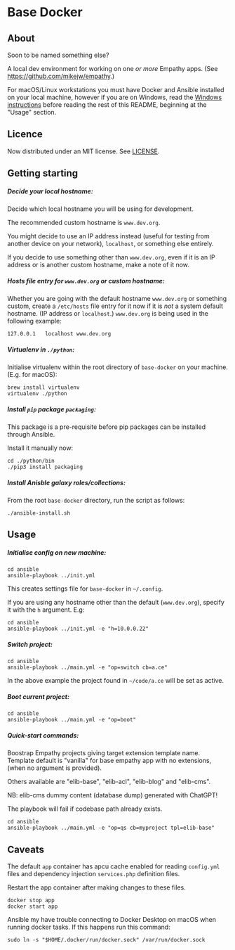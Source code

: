 
Base Docker
===

About
---
Soon to be named something else?


A local dev environment for working on one *or more* Empathy apps. (See https://github.com/mikejw/empathy.)

For macOS/Linux workstations you must have Docker and Ansible installed on your local machine, however if you are
on Windows, read the [Windows instructions](./docs/windows.md) before reading the rest of this README, beginning
at the "Usage" section.


Licence
---
Now distributed under an
MIT license.  See [LICENSE](./LICENSE).


Getting starting
---

##### Decide your local hostname:

Decide which local hostname you will be using for development.

The recommended custom hostname is `www.dev.org`.

You might decide to use an IP address instead (useful for testing from another device on your network), 
`localhost`, or something else entirely.

If you decide to use something other than `www.dev.org`, even if it is an IP address or is another custom hostname,
make a note of it now.


##### Hosts file entry for `www.dev.org` or custom hostname:

Whether you are going with the default hostname `www.dev.org` or something custom, create a `/etc/hosts` file entry for
it now if it is *not* a system default hostname. (IP address or `localhost`.) `www.dev.org` is being used
in the following example:

<pre><code class="language-vim">127.0.0.1	localhost www.dev.org
</code></pre>

##### Virtualenv in `./python`:

Initialise virtualenv within the root directory of `base-docker` on your machine. (E.g. for macOS):


<pre><code class="language-bash">brew install virtualenv
virtualenv ./python
</code></pre>


##### Install `pip` package `packaging`:

This package is a pre-requisite before pip packages can be installed through Ansible.

Install it manually now:

<pre><code class="language-bash">cd ./python/bin
./pip3 install packaging
</code></pre>


##### Install Anisble galaxy roles/collections:

From the root `base-docker` directory, run the script as follows:

<pre><code class="language-bash">./ansible-install.sh
</code></pre>


Usage
---

##### Initialise config on new machine:

<pre><code class="language-bash">cd ansible
ansible-playbook ../init.yml
</code></pre>

This creates settings file for `base-docker` in `~/.config`.

If you are using any hostname other than the default (`www.dev.org`), specify it with the `h` argument. E.g:

<pre><code class="language-bash">cd ansible
ansible-playbook ../init.yml -e "h=10.0.0.22"
</code></pre>


##### Switch project:

<pre><code class="language-bash">cd ansible
ansible-playbook ../main.yml -e "op=switch cb=a.ce"
</code></pre>

In the above example the project found in `~/code/a.ce` will be set as active.


##### Boot current project:

<pre><code class="language-bash">cd ansible
ansible-playbook ../main.yml -e "op=boot"
</code></pre>


##### Quick-start commands:

Boostrap Empathy projects giving target extension template name. Template default is "vanilla" for
base empathy app with no extensions, (when no argument is provided).  

Others available are "elib-base", "elib-acl", "elib-blog" and "elib-cms".

NB: elib-cms dummy content (database dump) generated with ChatGPT!

The playbook will fail if codebase path already exists.

<pre><code class="language-bash">cd ansible
ansible-playbook ../main.yml -e "op=qs cb=myproject tpl=elib-base"
</code></pre>


Caveats
---
The default `app` container has apcu cache enabled for reading `config.yml` files and dependency injection 
`services.php` definition files.

Restart the app container after making changes to these files.

<pre><code class="language-bash">docker stop app
docker start app
</code></pre>

Ansible my have trouble connecting to Docker Desktop on macOS when running docker tasks.  If 
this happens run this command:

<pre><code class="language-bash">sudo ln -s "$HOME/.docker/run/docker.sock" /var/run/docker.sock
</code></pre>


